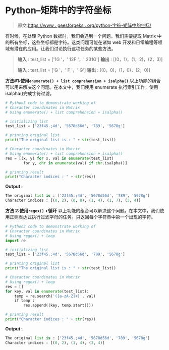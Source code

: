 # Python–矩阵中的字符坐标

> 原文:[https://www . geesforgeks . org/python-字符-矩阵中的坐标/](https://www.geeksforgeeks.org/python-character-coordinates-in-matrix/)

有时候，在处理 Python 数据时，我们会遇到一个问题，我们需要提取 Matrix 中的所有坐标，这些坐标都是字符。这类问题可能在诸如 web 开发和日常编程等领域有潜在的应用。让我们讨论执行这项任务的某些方法。

> **输入** : test_list = ['1G '，' 12F '，' 231G']
> **输出** : [(0，1)，(1，2)，(2，3)]
> 
> **输入** : test_list = ['G '，' F '，' G']
> **输出** : [(0，0)，(1，0)，(2，0)]

**方法#1:使用`enumerate() + list comprehension + isalpha()`**
以上功能的组合可以用来解决这个问题。在本文中，我们使用 enumerate 执行索引工作，使用 isalpha()完成字符过滤。

```py
# Python3 code to demonstrate working of 
# Character coordinates in Matrix
# Using enumerate() + list comprehension + isalpha()

# initializing list
test_list = ['23f45.;4d', '5678d56d', '789', '5678g']

# printing original list
print("The original list is : " + str(test_list))

# Character coordinates in Matrix
# Using enumerate() + list comprehension + isalpha()
res = [(x, y) for x, val in enumerate(test_list) 
        for y, chr in enumerate(val) if chr.isalpha()]  

# printing result 
print("Character indices : " + str(res)) 
```

**Output :**

```py
The original list is : ['23f45.;4d', '5678d56d', '789', '5678g']
Character indices : [(0, 2), (0, 8), (1, 4), (1, 7), (3, 4)]

```

**方法 2:使用`regex()` +循环**
以上功能的组合可以解决这个问题。在本文中，我们使用正则表达式执行过滤字母的任务。只返回每个字符串中第一个出现的字符。

```py
# Python3 code to demonstrate working of 
# Character coordinates in Matrix
# Using regex() + loop
import re

# initializing list
test_list = ['23f45.;4d', '5678d56d', '789', '5678g']

# printing original list
print("The original list is : " + str(test_list))

# Character coordinates in Matrix
# Using regex() + loop
res = []
for key, val in enumerate(test_list):
    temp = re.search('([a-zA-Z]+)', val)
    if temp :
        res.append((key, temp.start()))

# printing result 
print("Character indices : " + str(res)) 
```

**Output :**

```py
The original list is : ['23f45.;4d', '5678d56d', '789', '5678g']
Character indices : [(0, 2), (1, 4), (3, 4)]

```